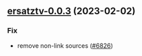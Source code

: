 

## [ersatztv-0.0.3](https://github.com/truecharts/charts/compare/ersatztv-0.0.2...ersatztv-0.0.3) (2023-02-02)

### Fix

- remove non-link sources ([#6826](https://github.com/truecharts/charts/issues/6826))
  
  